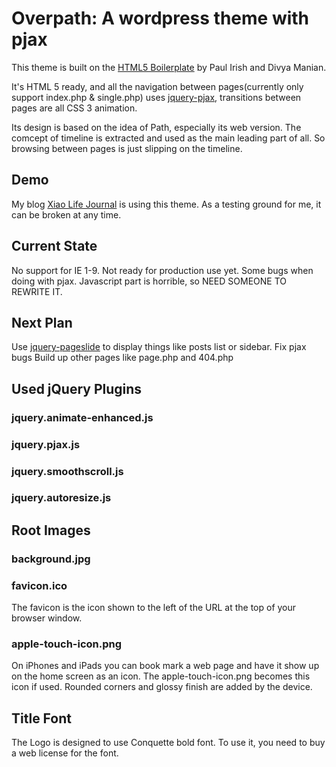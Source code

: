 Overpath: A wordpress theme with pjax
=====================================

This theme is built on the [HTML5 Boilerplate](http://html5boilerplate.com/) by Paul Irish and Divya Manian. 

It's HTML 5 ready, and all the navigation between pages(currently only support index.php & single.php) uses [jquery-pjax](https://github.com/defunkt/jquery-pjax), transitions between pages are all CSS 3 animation.

Its design is based on the idea of Path, especially its web version. The comcept of timeline is extracted and used as the main leading part of all. So browsing between pages is just slipping on the timeline.

Demo
----
My blog [Xiao Life Journal](http://xiaolife.com) is using this theme. As a testing ground for me, it can be broken at any time.

Current State
-------------
No support for IE 1-9.
Not ready for production use yet.
Some bugs when doing with pjax.
Javascript part is horrible, so NEED SOMEONE TO REWRITE IT.

Next Plan
---------
Use [jquery-pageslide](https://github.com/srobbin/jquery-pageslide) to display things like posts list or sidebar.
Fix pjax bugs
Build up other pages like page.php and 404.php

Used jQuery Plugins
-------------------
### jquery.animate-enhanced.js
### jquery.pjax.js
### jquery.smoothscroll.js
### jquery.autoresize.js


Root Images
-----------

### background.jpg

### favicon.ico
The favicon is the icon shown to the left of the URL at the top of your browser window.

### apple-touch-icon.png
On iPhones and iPads you can book mark a web page and have it show up on the home screen as an icon. The apple-touch-icon.png becomes this icon if used. Rounded corners and glossy finish are added by the device.

Title Font
----------
The Logo is designed to use Conquette bold font. To use it, you need to buy a web license for the font.